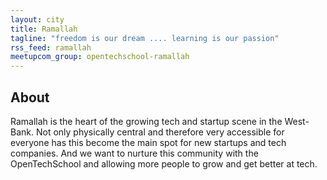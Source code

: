 ```yaml
---
layout: city
title: Ramallah
tagline: "freedom is our dream .... learning is our passion"
rss_feed: ramallah
meetupcom_group: opentechschool-ramallah
---
```


## About

Ramallah is the heart of the growing tech and startup scene in the West-Bank.
Not only physically central and therefore very accessible for everyone has
this become the main spot for new startups and tech companies.
And we want to nurture this community with the OpenTechSchool and
allowing more people to grow and get better at tech.

